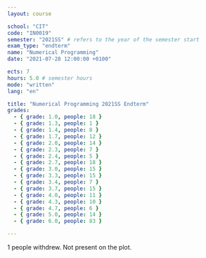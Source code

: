 ```yaml
---
layout: course

school: "CIT"
code: "IN0019"
semester: "2021SS" # refers to the year of the semester start
exam_type: "endterm"
name: "Numerical Programming"
date: "2021-07-28 12:00:00 +0100"

ects: 7
hours: 5.0 # semester hours
mode: "written"
lang: "en"

title: "Numerical Programming 2021SS Endterm"
grades:
  - { grade: 1.0, people: 18 }
  - { grade: 1.3, people: 1 }
  - { grade: 1.4, people: 8 }
  - { grade: 1.7, people: 12 }
  - { grade: 2.0, people: 14 }
  - { grade: 2.3, people: 7 }
  - { grade: 2.4, people: 5 }
  - { grade: 2.7, people: 18 }
  - { grade: 3.0, people: 15 }
  - { grade: 3.3, people: 15 }
  - { grade: 3.4, people: 7 }
  - { grade: 3.7, people: 15 }
  - { grade: 4.0, people: 11 }
  - { grade: 4.3, people: 10 }
  - { grade: 4.7, people: 6 }
  - { grade: 5.0, people: 14 }
  - { grade: 6.0, people: 83 }

---
```


1 people withdrew. Not present on the plot. 
